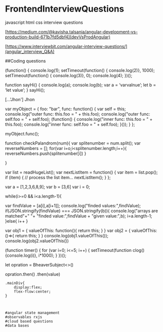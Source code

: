# FrontendInterviewQuestions
javascript html css interview questions


[https://medium.com/@kavisha.talsania/angular-development-vs-production-build-671b7fd5dbf4](devVsProdAngular)

[https://www.interviewbit.com/angular-interview-questions/](angular_interview_Q&A)


##Coding questions

(function() { console.log(1); 
setTimeout(function() { console.log(2)}, 1000); 
setTimeout(function() { console.log(3)}, 0); 
console.log(4); })();



function sayHi() { console.log(a); console.log(b); 
var a = ‘varvalnue’; let b = ‘let value’; } 
sayHi();


[...'Jhon']
Jhon


var myObject = { foo: "bar", func: function() 
{ 
var self = this; console.log("outer func: this.foo = " + this.foo); 
console.log("outer func: self.foo = " + self.foo); 
(function() { console.log("inner func: this.foo = " + this.foo); 
console.log("inner func: self.foo = " + self.foo); }()); } 
}; 

myObject.func();





function checkPalandrom(num){
  var splitenumber = num.split();
  var reverseNumbers = [];
  for(var i=o;i<splitenumber.length;i++){
      reverseNumbers.push(splitenumber[i])
  }



}



var list = readHugeList();
 var nextListItem = function() { var item = list.pop(); if (item) { // process the list item... nextListItem(); } };
 
 
 
 var a = [1,2,3,6,8,9];
var b = [3,6]
var i = 0;

while(i>=0 && i<a.length-1){

  var findValue = [a[i],a[i+1]];
  console.log("finded values:",findValue);
  if(JSON.stringify(findValue) === JSON.stringify(b)){
     console.log("arrays are matched"+" "+ "finded value:",findValue + "given value:",b);
     i=a.length-1;
  }else{
    i++
  }



var obj1 = { valueOfThis: function(){ return this; } }
 var obj2 = { valueOfThis: ()=>{ return this; } } 
 console.log(obj1.valueOfThis()); 
 console.log(obj2.valueOfThis()) 



 (function timer() { 
     for (var i=0; i<=5; i++) { 
         setTimeout(function clog() {console.log(i)}, i*1000); 
        } 
    })();



let opration = BheaverSubject<>()

opration.then()
         .then(value)


    .mainDiv{
        display:flex;
        flex-flow:center;
    }
    
    
    
    #angular state management
    #observables rxjs
    #cloud based questions
    #data bases
    
